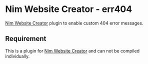 # Nim Website Creator - err404
[Nim Website Creator](https://github.com/ThomasTJdev/nim_websitecreator) plugin to enable custom 404 error messages.


## Requirement
This is a plugin for [Nim Website Creator](https://github.com/ThomasTJdev/nim_websitecreator) and can not be compiled individually.